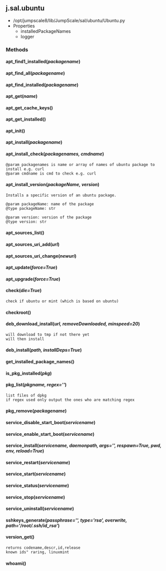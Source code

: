<!-- toc -->
## j.sal.ubuntu

- /opt/jumpscale8/lib/JumpScale/sal/ubuntu/Ubuntu.py
- Properties
    - installedPackageNames
    - logger

### Methods

#### apt_find1_installed(*packagename*) 

#### apt_find_all(*packagename*) 

#### apt_find_installed(*packagename*) 

#### apt_get(*name*) 

#### apt_get_cache_keys() 

#### apt_get_installed() 

#### apt_init() 

#### apt_install(*packagename*) 

#### apt_install_check(*packagenames, cmdname*) 

```
@param packagenames is name or array of names of ubuntu package to install e.g. curl
@param cmdname is cmd to check e.g. curl

```

#### apt_install_version(*packageName, version*) 

```
Installs a specific version of an ubuntu package.

@param packageName: name of the package
@type packageName: str

@param version: version of the package
@type version: str

```

#### apt_sources_list() 

#### apt_sources_uri_add(*url*) 

#### apt_sources_uri_change(*newuri*) 

#### apt_update(*force=True*) 

#### apt_upgrade(*force=True*) 

#### check(*die=True*) 

```
check if ubuntu or mint (which is based on ubuntu)

```

#### checkroot() 

#### deb_download_install(*url, removeDownloaded, minspeed=20*) 

```
will download to tmp if not there yet
will then install

```

#### deb_install(*path, installDeps=True*) 

#### get_installed_package_names() 

#### is_pkg_installed(*pkg*) 

#### pkg_list(*pkgname, regex=''*) 

```
list files of dpkg
if regex used only output the ones who are matching regex

```

#### pkg_remove(*packagename*) 

#### service_disable_start_boot(*servicename*) 

#### service_enable_start_boot(*servicename*) 

#### service_install(*servicename, daemonpath, args='', respawn=True, pwd, env, reload=True*) 

#### service_restart(*servicename*) 

#### service_start(*servicename*) 

#### service_status(*servicename*) 

#### service_stop(*servicename*) 

#### service_uninstall(*servicename*) 

#### sshkeys_generate(*passphrase='', type='rsa', overwrite, path='/root/.ssh/id_rsa'*) 

#### version_get() 

```
returns codename,descr,id,release
known ids" raring, linuxmint

```

#### whoami() 

